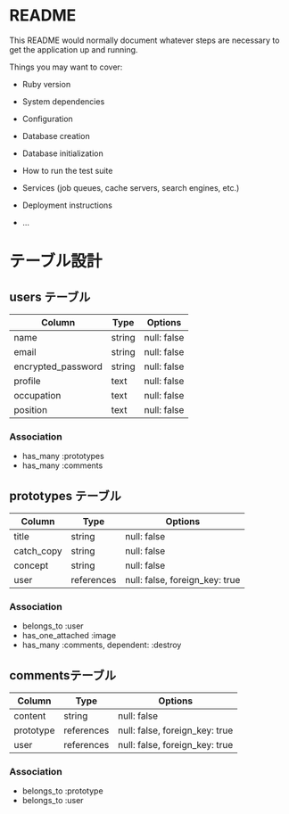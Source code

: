 # README

This README would normally document whatever steps are necessary to get the
application up and running.

Things you may want to cover:

* Ruby version

* System dependencies

* Configuration

* Database creation

* Database initialization

* How to run the test suite

* Services (job queues, cache servers, search engines, etc.)

* Deployment instructions

* ...
# テーブル設計

## users テーブル

| Column             | Type   | Options     |
| ------------------ | ------ | ----------- |
| name               | string | null: false |
| email              | string | null: false |
| encrypted_password | string | null: false |
| profile            | text   | null: false |
| occupation         | text   | null: false |
| position           | text   | null: false |


### Association

-   has_many :prototypes
-   has_many :comments


## prototypes テーブル

| Column     | Type       | Options                        |
| -------    | ---------- | ------------------------------ |
| title      | string     | null: false                    |
| catch_copy | string     | null: false                    |
| concept    | string     | null: false                    |
| user       | references | null: false, foreign_key: true |


### Association

- belongs_to :user
- has_one_attached :image
- has_many :comments, dependent: :destroy


##  commentsテーブル

| Column     | Type       | Options                        |
| -------    | ---------- | ------------------------------ |
| content    | string     | null: false                    |
| prototype  | references | null: false, foreign_key: true |
| user       | references | null: false, foreign_key: true |


### Association
- belongs_to :prototype
- belongs_to :user